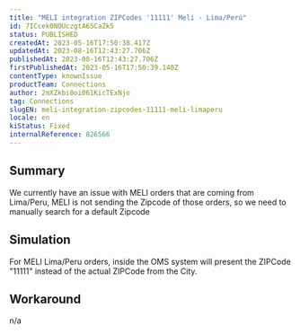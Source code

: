 ```yaml
---
title: "MELI integration ZIPCodes '11111' Meli - Lima/Perú"
id: 7ICcek0NOUczgtA65CaZk5
status: PUBLISHED
createdAt: 2023-05-16T17:50:38.417Z
updatedAt: 2023-08-16T12:43:27.706Z
publishedAt: 2023-08-16T12:43:27.706Z
firstPublishedAt: 2023-05-16T17:50:39.140Z
contentType: knownIssue
productTeam: Connections
author: 2mXZkbi0oi061KicTExNjo
tag: Connections
slugEN: meli-integration-zipcodes-11111-meli-limaperu
locale: en
kiStatus: Fixed
internalReference: 826566
---
```


## Summary



We currently have an issue with MELI orders that are coming from Lima/Peru, MELI is not sending the Zipcode of those orders, so we need to manually search for a default Zipcode


##

## Simulation



For MELI Lima/Peru orders, inside the OMS system will present the ZIPCode "11111" instead of the actual ZIPCode from the City.


##

## Workaround


n/a





